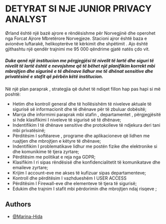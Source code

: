 
# DETYRAT SI NJE JUNIOR PRIVACY ANALYST 

Ørland është një bazë ajrore e rëndësishme për Norvegjinë  dhe operohet nga Forcat Ajrore Mbretërore Norvegjeze. Stacioni ajror është baza e avionëve luftarakë, helikopterëve të kërkimit dhe shpëtimit . Ajo është gjithashtu  një qendër trajnimi me 95 000 qëndrime gjatë natës çdo vit.
##### Duke qenë një institucion me përgjegjësi të nivelit të lartë dhe siguri të nivelit të lartë është e nevojshme që të bëhet një planifikim korrekt mbi mbrojtjen dhe sigurinë e të dhënave lidhur me të dhënat sensitive dhe privatësinë e stafit që përbën këtë institucion.
Në një plan paraprak , strategjia që duhet të ndiqet fillon hap pas hapi si më poshtë:
* Hetim dhe kontroll general dhe të hollësishëm të niveleve aktuale të sigurisë së informacionit dhe të dhënave për të zbuluar dobësitë;
* Marrja dhe informimi paraprak mbi stafin , departamentet , përgjegjësitë si hde klasifikimi I niveleve të sigurisë së të dhënave;
* Indentifikim I të dhënave sensitive dhe protokolleve të ndjekura deri tani mbi privatësinë;
* Përditësim I softëareve , programe dhe aplikacioneve që lidhen me ruajtjen dhe mbrojtjen e këtyre të dhënave;
* Indentifikim I problematikave lidhur me postën fizike dhe elektronike si dhe komunikime të tjera zyrtare;
* Përditësim me politikat e reja nga GDPR;
* Klasifikim I ri sipas rëndësisë dhe konfidencialitetit të komunikatave dhe emaileve zyrtare;
* Krijim I account-eve me akses të kufizuar sipas departamenteve;
* Kontroll dhe përditësim I vazhdueshëm I USER ACCESS
* Përditësim I Firewall-eve dhe elementeve të tjera të sigurisë;
* Edukim dhe trajnim I stafit mbi përdorimin dhe mbrojtjen ndaj risqeve ;

## Authors

- [@Marina-Hida](https://github.com/Marina-Hida)

